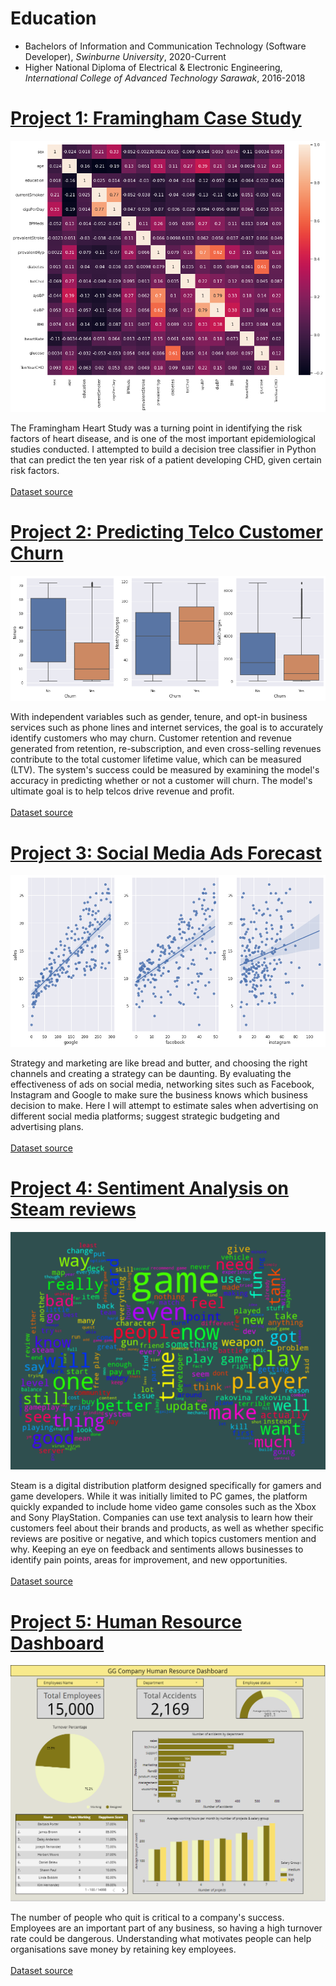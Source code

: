 # Education
* Bachelors of Information and Communication Technology (Software Developer), *Swinburne University*, 2020-Current
* Higher National Diploma of Electrical & Electronic Engineering, *International College of Advanced Technology Sarawak*, 2016-2018

# [Project 1: Framingham Case Study](https://colab.research.google.com/drive/1vld9f8b6oj8PJ8KpK6MftD2noC2AG9q9?usp=sharing#scrollTo=H7AENigly2Ir)
![Corelation for 10 year risks of CHD](https://github.com/Areif-Ben/Portfolio/blob/master/heatmap_framingham.png?raw=true)
<br>

The Framingham Heart Study was a turning point in identifying the risk factors of heart disease, and is one of the most important epidemiological studies conducted.
I attempted to build a decision tree classifier in Python that can predict the ten year risk of a patient developing CHD, given certain risk factors. <br> <br>
[Dataset source](https://www.kaggle.com/datasets/captainozlem/framingham-chd-preprocessed-data)



# [Project 2: Predicting Telco Customer Churn](https://colab.research.google.com/drive/16VFz131h1Fs2BtAbfn6-Om1nFbkMEjhL?usp=sharing#scrollTo=gFnMrOKfE1FB)
![Boxplot for churn count](https://github.com/Areif-Ben/Portfolio/blob/master/telco_churn.png?raw=true)
<br>

With independent variables such as gender, tenure, and opt-in business services such as phone lines and internet services, the goal is to accurately identify customers who may churn. Customer retention and revenue generated from retention, re-subscription, and even cross-selling revenues contribute to the total customer lifetime value, which can be measured (LTV). The system's success could be measured by examining the model's accuracy in predicting whether or not a customer will churn. The model's ultimate goal is to help telcos drive revenue and profit. <br> <br>
[Dataset source](https://www.kaggle.com/datasets/blastchar/telco-customer-churn) 



# [Project 3: Social Media Ads Forecast](https://colab.research.google.com/drive/1CzjJtt_FHxkkiMXfFMuIRaVjJ-5QXqXN?usp=sharing)
![Linear Regression Graph](https://github.com/Areif-Ben/Portfolio/blob/master/social_ads.png?raw=true)
<br>

Strategy and marketing are like bread and butter, and choosing the right channels and creating a strategy can be daunting. By evaluating the effectiveness of ads on social media, networking sites such as Facebook, Instagram and Google to make sure the business knows which business decision to make. Here I will attempt to estimate sales when advertising on different social media platforms; suggest strategic budgeting and advertising plans.
<br> <br>
[Dataset source](https://github.com/theleadio/datascience_demo/blob/master/social_ads.csv)


# [Project 4: Sentiment Analysis on Steam reviews](https://colab.research.google.com/drive/1CzjJtt_FHxkkiMXfFMuIRaVjJ-5QXqXN?usp=sharing)
![Reviews Word Cloud](https://github.com/Areif-Ben/Portfolio/blob/master/steam_reviewsentiment.PNG?raw=true)
<br>

Steam is a digital distribution platform designed specifically for gamers and game developers. While it was initially limited to PC games, the platform quickly expanded to include home video game consoles such as the Xbox and Sony PlayStation. Companies can use text analysis to learn how their customers feel about their brands and products, as well as whether specific reviews are positive or negative, and which topics customers mention and why. Keeping an eye on feedback and sentiments allows businesses to identify pain points, areas for improvement, and new opportunities.
<br> <br>
[Dataset source](https://www.kaggle.com/datasets/arashnic/game-review-dataset)


# [Project 5: Human Resource Dashboard](https://datastudio.google.com/reporting/b637847b-4938-42ed-97d9-e3c3e33bd453)
![HR Dashboard](https://github.com/Areif-Ben/Portfolio/blob/master/hr_dashboard.PNG?raw=true)
<br>

The number of people who quit is critical to a company's success. Employees are an important part of any business, so having a high turnover rate could be dangerous. Understanding what motivates people can help organisations save money by retaining key employees.
<br> <br>
[Dataset source](https://www.kaggle.com/datasets/giripujar/hr-analytics)



